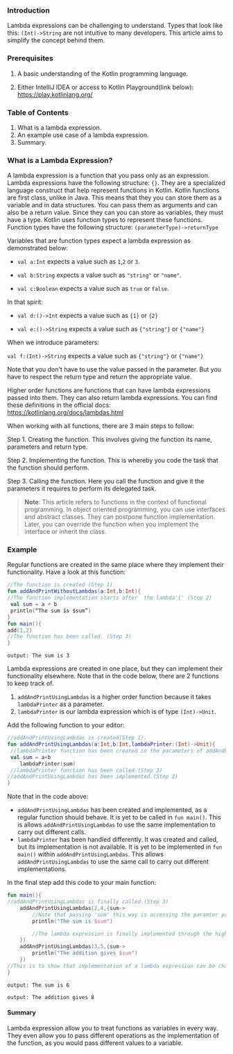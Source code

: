 ### Introduction
Lambda expressions can be challenging to understand. Types that look like this: `(Int)->String` are not intuitive to many developers. This article aims to simplify the concept behind them.

### Prerequisites
1. A basic understanding of the Kotlin programming language.

2. Either IntelliJ IDEA or access to Kotlin Playground(link below):
https://play.kotlinlang.org/

### Table of Contents
1. What is a lambda expression.
2. An example use case of a lambda expression.
3. Summary.

### What is a Lambda Expression?
A lambda expression is a function that you pass only as an expression. Lambda expressions have the following structure: `{}`. They are a specialized language construct that help represent functions in Kotlin.
Kotlin functions are first class, unlike in Java. This means that they you can store them as a variable and in data structures. You can pass them as arguments and can also be a return value. 
Since they can you can store as variables, they must have a type.
Kotlin uses function types to represent these functions.
Function types have the following structure:
`(parameterType)->returnType`

Variables that are function types expect a lambda expression as demonstrated below:

* `val a:Int` expects a value such as `1`,`2` or `3`.

* `val b:String` expects a value such as `"string"` or `"name"`.

* `val c:Boolean` expects a value such as `true` or `false`.

In that spirit:

* `val d:()->Int` expects a value such as `{1}` or `{2}`

* `val e:()->String` expects a value such as `{"string"}` or `{"name"}`

When we introduce parameters:

`val f:(Int)->String` expects a value such as `{"string"}` or `{"name"}`

Note that you don't have to use the value passed in the parameter. But you have to respect the return type and return the appropriate value.

Higher order functions are functions that can have lambda expressions passed into them. They can also return lambda expressions.
You can find these definitions in the official docs:
https://kotlinlang.org/docs/lambdas.html

When working with all functions, there are 3 main steps to follow:

Step 1. Creating the function. This involves giving the function its name,  parameters and return type.

Step 2. Implementing the function. This is whereby you code the task that the function should perform.

Step 3. Calling the function. Here you call the function and give it the parameters it requires to perform its delegated task.

> **Note**: This article refers to functions in the context of functional programming. In object oriented 
programming, you can use interfaces and abstract classes. They can postpone function implementation. Later, you can override the function when you implement the interface or inherit the class.

### Example

Regular functions are created in the same place where they implement their functionality. 
Have a look at this function:
```kotlin
//The function is created (Step 1)
fun addAndPrintWithoutLambdas(a:Int,b:Int){
//The function implementation starts after  the lambda'{' (Step 2)
 val sum = a + b
 println(“The sum is $sum”)
}
fun main(){
add(1,2)
//The function has been called. (Step 3)
}
```
`output: The sum is 3`

Lambda expressions are created in one place, but they can implement their functionality elsewhere.
Note that in the code below, there are 2 functions to keep track of.
1. `addAndPrintUsingLambdas` is a higher order function because it takes `lambdaPrinter` as a parameter.
2. `lambdaPrinter` is our lambda expression which is of type `(Int)->Unit`.

Add the following function to your editor:

```kotlin
//addAndPrintUsingLambdas is created(Step 1).
fun addAndPrintUsingLambdas(a:Int,b:Int,lambdaPrinter:(Int)->Unit){
 //lambdaPrinter function has been created in the parameters of addAndPrintUsingLambdas.(Step 1)
 val sum = a+b
    lambdaPrinter(sum)
 //lambdaPrinter function has been called.(Step 3)
//addAndPrintUsingLambdas has been implemented.(Step 2)
}
```

Note that in the code above:
- `addAndPrintUsingLambdas` has been created and implemented, as a regular function should behave. 
It is yet to be called in `fun main()`. This is allows `addAndPrintUsingLambdas` to use the same implementation to carry out different calls. 
- `lambdaPrinter` has been handled differently. It was created and called, but its implementation is 
not available. It is yet to be implemented in `fun main()` within `addAndPrintUsingLambdas`. This 
allows `addAndPrintUsingLambdas` to use the same call to carry out different implementations.

In the final step add this code to your main function:

```kotlin
fun main(){
//addAndPrintUsingLambdas is finally called.(Step 3)
    addAndPrintUsingLambdas(2,4,{sum->
        //Note that passing 'sum' this way is accessing the paramter passed in lambdaPrinter(sum)
        println("The sum is $sum")

        //The lambda expression is finally implemented through the higher order function.(Step 2)
    })
    addAndPrintUsingLambdas(3,5,{sum->
        println("The addition gives $sum")
    })
//This is to show that implementation of a lambda expression can be changed.(Step 2)
}
```
`output: The sum is 6`

`output: The addition gives 8`

#### Summary
Lambda expression allow you to treat functions as variables in every way. They even allow you to pass different operations as the implementation of the function,  as you would pass different values to a variable.

